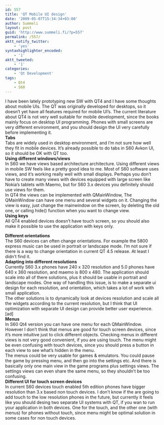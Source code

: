 ```yaml
---
id: 557
title: 'QT Mobile UI design'
date: '2009-05-07T15:34:34+03:00'
author: Summeli
layout: post
guid: 'http://www.summeli.fi/?p=557'
permalink: /557/
aktt_notify_twitter:
    - 'yes'
syntaxhighlighter_encoded:
    - '1'
aktt_tweeted:
    - '1'
categories:
    - 'Qt Development'
tags:
    - Qt4
    - S60
---
```


I have been lately prototyping new SW with QT4 and I have some thoughts about mobile UIs. The QT was originally developed for desktops, so it doesn’t yet have all features required for mobile UI’s. The current literature about QT4 is not very well suitable for mobile development, since the books mainly focus on desktop UI programming. Phones with small screens are very different environment, and you should design the UI very carefully before implementing it.  
**Tabs**   
Tabs are widely used in desktop environment, and I’m not sure how well they fit in mobile devices. It’s already possible to do tabs in S60 Avkon UI, so it should be OK with QT too.  
**Using different windows/views**  
In S60 we have views based architecture architecture. Using different views in mobile SW feels like a pretty good idea to me. Most of S60 software uses views, and it’s working really well with small displays. Perhaps you don’t have to create many views with devices equipped with large screen like Nokia’s tablets with Maemo, but for S60 3.x devices you definitely should use views for them.  
In QT4 the views can be implemented with QMainWindow, The QMainWindow can have one menu and several widgets on it. Changing the view is easy, just change the mainwindow on the screen, by deleting the old one, or calling hide() function when you want to change view.  
**Using keys**  
All QT4 enabled devices doesn’t have touch screen, so you should also make it possible to use the application with keys only.  
  
**Different orientations**  
The S60 devices can often change orientations. For example the 5800 express music can be used in portrait or landscape mode. I’m not sure if there is a way to change orientation in current QT 4.5 release. At least I didn’t find it.  
**Adapting into different resolutions**   
Currently S60 3.x phones have 240 x 320 resolution and 5.0 phones have 640 x 360 resolution, and maemo is 800 x 480. The application should scale into all of there solutions, plus it should be usable in portrait and landscape modes. One way of handling this issue, is to make a separate ui design for each resolution, and orientation, which takes a lot of work with small application.  
The other solutions is to dynamically look at devices resolution and scale all the widgets according to the current resolution, but I think that UI optimization with separate UI design can provide better user experience.  
\[ad\]  
**Menus**  
In S60 Qt4 version you can have one menu for each QMainWindow. However I don’t think that menus are good for touch screen devices, since it’s more intuitive just to click different objects. Checking menus in different views is not very good convenient, if you are using touch. The menu might be even confusing with touch devices, since you should press a button in each view to see what’s hidden in the menu.  
The menus could be very usable for games &amp; emulators. You could pause the game by pressing menu, and then go into the settings etc. And there is basically only one main view in the game programs plus settings views. The settings views can even share the same menu, so they shouldn’t be too confusing.  
**Different UI for touch screen devices**  
In current S60 devices touch enabled 5th edition phones have bigger resolution than 3.x based non touch devices. I don’t know if the are going to add touch to the low resolution phones in the future, but currently it feels like you should desing two separate UI systems with QT, if you wan to run your application in both devices. One for the touch, and the other one (with menus) for phones without touch, since menu might be optimal solution in some cases for non touch devices.